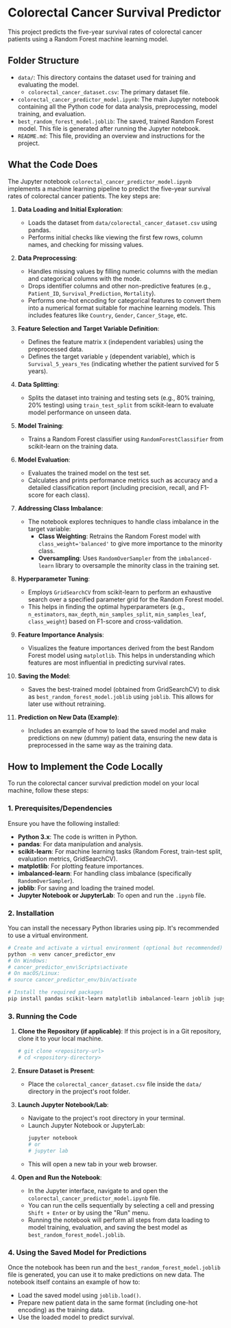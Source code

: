 # Colorectal Cancer Survival Predictor

This project predicts the five-year survival rates of colorectal cancer patients using a Random Forest machine learning model.

## Folder Structure

- `data/`: This directory contains the dataset used for training and evaluating the model.
  - `colorectal_cancer_dataset.csv`: The primary dataset file.
- `colorectal_cancer_predictor_model.ipynb`: The main Jupyter notebook containing all the Python code for data analysis, preprocessing, model training, and evaluation.
- `best_random_forest_model.joblib`: The saved, trained Random Forest model. This file is generated after running the Jupyter notebook.
- `README.md`: This file, providing an overview and instructions for the project.

## What the Code Does

The Jupyter notebook `colorectal_cancer_predictor_model.ipynb` implements a machine learning pipeline to predict the five-year survival rates of colorectal cancer patients. The key steps are:

1.  **Data Loading and Initial Exploration**:
    *   Loads the dataset from `data/colorectal_cancer_dataset.csv` using pandas.
    *   Performs initial checks like viewing the first few rows, column names, and checking for missing values.

2.  **Data Preprocessing**:
    *   Handles missing values by filling numeric columns with the median and categorical columns with the mode.
    *   Drops identifier columns and other non-predictive features (e.g., `Patient_ID`, `Survival_Prediction`, `Mortality`).
    *   Performs one-hot encoding for categorical features to convert them into a numerical format suitable for machine learning models. This includes features like `Country`, `Gender`, `Cancer_Stage`, etc.

3.  **Feature Selection and Target Variable Definition**:
    *   Defines the feature matrix `X` (independent variables) using the preprocessed data.
    *   Defines the target variable `y` (dependent variable), which is `Survival_5_years_Yes` (indicating whether the patient survived for 5 years).

4.  **Data Splitting**:
    *   Splits the dataset into training and testing sets (e.g., 80% training, 20% testing) using `train_test_split` from scikit-learn to evaluate model performance on unseen data.

5.  **Model Training**:
    *   Trains a Random Forest classifier using `RandomForestClassifier` from scikit-learn on the training data.

6.  **Model Evaluation**:
    *   Evaluates the trained model on the test set.
    *   Calculates and prints performance metrics such as accuracy and a detailed classification report (including precision, recall, and F1-score for each class).

7.  **Addressing Class Imbalance**:
    *   The notebook explores techniques to handle class imbalance in the target variable:
        *   **Class Weighting**: Retrains the Random Forest model with `class_weight='balanced'` to give more importance to the minority class.
        *   **Oversampling**: Uses `RandomOverSampler` from the `imbalanced-learn` library to oversample the minority class in the training set.

8.  **Hyperparameter Tuning**:
    *   Employs `GridSearchCV` from scikit-learn to perform an exhaustive search over a specified parameter grid for the Random Forest model.
    *   This helps in finding the optimal hyperparameters (e.g., `n_estimators`, `max_depth`, `min_samples_split`, `min_samples_leaf`, `class_weight`) based on F1-score and cross-validation.

9.  **Feature Importance Analysis**:
    *   Visualizes the feature importances derived from the best Random Forest model using `matplotlib`. This helps in understanding which features are most influential in predicting survival rates.

10. **Saving the Model**:
    *   Saves the best-trained model (obtained from GridSearchCV) to disk as `best_random_forest_model.joblib` using `joblib`. This allows for later use without retraining.

11. **Prediction on New Data (Example)**:
    *   Includes an example of how to load the saved model and make predictions on new (dummy) patient data, ensuring the new data is preprocessed in the same way as the training data.

## How to Implement the Code Locally

To run the colorectal cancer survival prediction model on your local machine, follow these steps:

### 1. Prerequisites/Dependencies

Ensure you have the following installed:

*   **Python 3.x**: The code is written in Python.
*   **pandas**: For data manipulation and analysis.
*   **scikit-learn**: For machine learning tasks (Random Forest, train-test split, evaluation metrics, GridSearchCV).
*   **matplotlib**: For plotting feature importances.
*   **imbalanced-learn**: For handling class imbalance (specifically `RandomOverSampler`).
*   **joblib**: For saving and loading the trained model.
*   **Jupyter Notebook or JupyterLab**: To open and run the `.ipynb` file.

### 2. Installation

You can install the necessary Python libraries using pip. It's recommended to use a virtual environment.

```bash
# Create and activate a virtual environment (optional but recommended)
python -m venv cancer_predictor_env
# On Windows:
# cancer_predictor_env\Scripts\activate
# On macOS/Linux:
# source cancer_predictor_env/bin/activate

# Install the required packages
pip install pandas scikit-learn matplotlib imbalanced-learn joblib jupyter
```

### 3. Running the Code

1.  **Clone the Repository (if applicable)**:
    If this project is in a Git repository, clone it to your local machine.
    ```bash
    # git clone <repository-url>
    # cd <repository-directory>
    ```

2.  **Ensure Dataset is Present**:
    *   Place the `colorectal_cancer_dataset.csv` file inside the `data/` directory in the project's root folder.

3.  **Launch Jupyter Notebook/Lab**:
    *   Navigate to the project's root directory in your terminal.
    *   Launch Jupyter Notebook or JupyterLab:
        ```bash
        jupyter notebook
        # or
        # jupyter lab
        ```
    *   This will open a new tab in your web browser.

4.  **Open and Run the Notebook**:
    *   In the Jupyter interface, navigate to and open the `colorectal_cancer_predictor_model.ipynb` file.
    *   You can run the cells sequentially by selecting a cell and pressing `Shift + Enter` or by using the "Run" menu.
    *   Running the notebook will perform all steps from data loading to model training, evaluation, and saving the best model as `best_random_forest_model.joblib`.

### 4. Using the Saved Model for Predictions

Once the notebook has been run and the `best_random_forest_model.joblib` file is generated, you can use it to make predictions on new data. The notebook itself contains an example of how to:
*   Load the saved model using `joblib.load()`.
*   Prepare new patient data in the same format (including one-hot encoding) as the training data.
*   Use the loaded model to predict survival.
